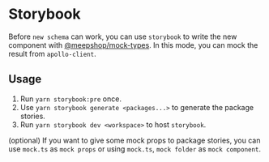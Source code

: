 # Storybook

Before `new schema` can work, you can use `storybook` to write the new component with [@meepshop/mock-types](../mock-types). In this mode, you can mock the result from `apollo-client`.

## Usage

1. Run `yarn storybook:pre` once.
2. Use `yarn storybook generate <packages...>` to generate the package stories.
3. Run `yarn storybook dev <workspace>` to host `storybook`.

(optional) If you want to give some mock props to package stories, you can use `mock.ts` as `mock props` or using `mock.ts`, `mock folder` as `mock component`.
